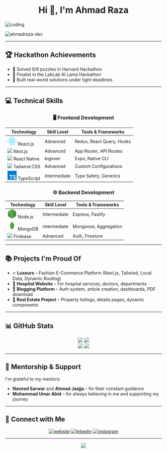 <h1 align="center">Hi 👋, I'm Ahmad Raza</h1> 
<img align="center" alt="coding" width="1000" src="https://camo.githubusercontent.com/2366b34bb903c09617990fb5fff4622f3e941349e846ddb7e73df872a9d21233/68747470733a2f2f63646e2e6472696262626c652e636f6d2f75736572732f3733303730332f73637265656e73686f74732f363538313234332f6176656e746f2e676966">

<p align="left">
  <img src="https://komarev.com/ghpvc/?username=ahmadraza-dev&label=Profile%20views&color=0e75b6&style=flat" alt="ahmadraza-dev" />
</p>

---

## 🏆 Hackathon Achievements

- 🥇 Solved 9/9 puzzles in Harvard Hackathon
- 🌟 Finalist in the LabLab AI Lama Hackathon
- 🚀 Built real-world solutions under tight deadlines

---

## 💻 Technical Skills

<div align="center">
 
### 🖥 Frontend Development

| Technology | Skill Level | Tools & Frameworks |
|------------|-------------|--------------------|
| <img src="https://raw.githubusercontent.com/devicons/devicon/master/icons/react/react-original.svg" width="30"/> React.js | Advanced | Redux, React Query, Hooks |
| <img src="https://cdn.worldvectorlogo.com/logos/nextjs-2.svg" width="30"/> Next.js | Advanced | App Router, API Routes |
| <img src="https://reactnative.dev/img/header_logo.svg" width="30"/> React Native | bignner | Expo, Native CLI |
| <img src="https://www.vectorlogo.zone/logos/tailwindcss/tailwindcss-icon.svg" width="30"/> Tailwind CSS | Advanced | Custom Configurations |
| <img src="https://raw.githubusercontent.com/devicons/devicon/master/icons/typescript/typescript-original.svg" width="30"/> TypeScript | Intermediate | Type Safety, Generics |

### ⚙ Backend Development

| Technology | Skill Level | Tools & Frameworks |
|------------|-------------|--------------------|
| <img src="https://raw.githubusercontent.com/devicons/devicon/master/icons/nodejs/nodejs-original.svg" width="30"/> Node.js | Intermediate | Express, Fastify |
| <img src="https://raw.githubusercontent.com/devicons/devicon/master/icons/mongodb/mongodb-original.svg" width="30"/> MongoDB | intermediate | Mongoose, Aggregation |
| <img src="https://www.vectorlogo.zone/logos/firebase/firebase-icon.svg" width="30"/> Firebase | Advanced | Auth, Firestore |

</div>

---

## 📚 Projects I'm Proud Of

- 🔥 **Luxeurs** – Fashion E-Commerce Platform (Next.js, Tailwind, Local Data, Dynamic Routing)
- 🏥 **Hospital Website** – For hospital services, doctors, departments
- 📝 **Blogging Platform** – Auth system, article creation, dashboards, PDF download
- 🏡 **Real Estate Project** – Property listings, details pages, dynamic components

---

## 📊 GitHub Stats

<div align="center">
  <img width="49%" src="https://github-readme-stats.vercel.app/api?username=382ahmadraza&show_icons=true&theme=tokyonight&hide_border=true" />
  <img width="49%" src="https://github-readme-streak-stats.herokuapp.com/?user=382ahmadraza&theme=tokyonight&hide_border=true" />
</div>

<div align="center">
  <img width="49%" src="https://github-readme-stats.vercel.app/api/top-langs/?username=382ahmadraza&layout=compact&theme=tokyonight&hide_border=true" />
  <img width="49%" src="https://github-profile-summary-cards.vercel.app/api/cards/profile-details?username=382ahmadraza&theme=tokyonight" />
</div>

---

## 🙌 Mentorship & Support

I'm grateful to my mentors:
- **Naveed Sarwar** and **Ahmad Jaajja** – for their constant guidance
- **Muhammad Umar Abid** – for always believing in me and supporting my journey

---

## 🤝 Connect with Me

<p align="center">
  <a href="https://ahmad-raza-1.vercel.app/"><img src="https://img.icons8.com/fluent/48/000000/domain.png" alt="website"/></a>
  <a href="https://www.linkedin.com/in/ahmadraza161/"><img src="https://img.icons8.com/color/48/000000/linkedin.png" alt="linkedin"/></a>
  <a href="https://www.instagram.com/382ahmadraza/"><img src="https://img.icons8.com/color/48/000000/instagram.png" alt="instagram"/></a>
</p>

---

<div align="center">
  <img src="https://github-profile-trophy.vercel.app/?username=382ahmadraza&theme=radical&no-frame=true&no-bg=false&margin-w=4&row=1" />
</div>


